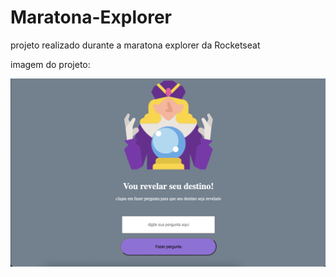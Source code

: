# Maratona-Explorer

projeto realizado durante a maratona explorer da Rocketseat

imagem do projeto:

![](./assets/CapturadeTela.png)

